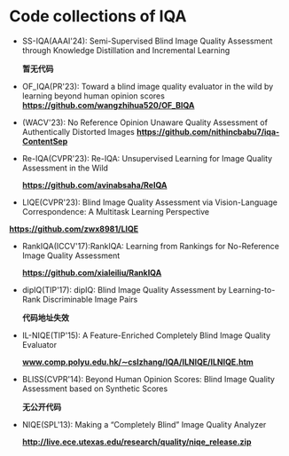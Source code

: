 # Code collections of IQA

* SS-IQA(AAAI'24): Semi-Supervised Blind Image Quality Assessment through Knowledge Distillation and Incremental Learning

  __暂无代码__

* OF_IQA(PR'23): Toward a blind image quality evaluator in the wild by learning beyond human opinion scores
  __https://github.com/wangzhihua520/OF_BIQA__

* (WACV'23): No Reference Opinion Unaware Quality Assessment of Authentically Distorted Images
    __https://github.com/nithincbabu7/iqa-ContentSep__

* Re-IQA(CVPR'23): Re-IQA: Unsupervised Learning for Image Quality Assessment in the Wild

  __https://github.com/avinabsaha/ReIQA__

* LIQE(CVPR'23): Blind Image Quality Assessment via Vision-Language Correspondence: A Multitask Learning Perspective

 __https://github.com/zwx8981/LIQE__

* RankIQA(ICCV'17):RankIQA: Learning from Rankings for No-Reference Image Quality Assessment

  __https://github.com/xialeiliu/RankIQA__

* dipIQ(TIP'17): dipIQ: Blind Image Quality Assessment by Learning-to-Rank Discriminable Image Pairs

  __代码地址失效__

* IL-NIQE(TIP'15): A Feature-Enriched Completely Blind Image Quality Evaluator

  __www.comp.polyu.edu.hk/∼cslzhang/IQA/ILNIQE/ILNIQE.htm__

* BLISS(CVPR'14): Beyond Human Opinion Scores: Blind Image Quality Assessment based on Synthetic Scores

  __无公开代码__

* NIQE(SPL'13): Making a “Completely Blind” Image Quality Analyzer

    __http://live.ece.utexas.edu/research/quality/niqe_release.zip__


